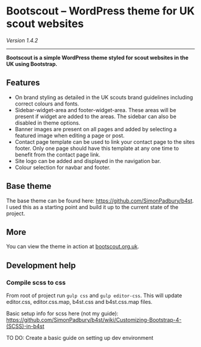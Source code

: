 # Bootscout – WordPress theme for UK scout websites

*Version 1.4.2*

------------------

**Bootscout is a simple WordPress theme styled for scout websites in the UK using Bootstrap.**

## Features

* On brand styling as detailed in the UK scouts brand guidelines including correct colours and fonts.
* Sidebar-widget-area and footer-widget-area. These areas will be present if widget are added to the areas. The sidebar can also be disabled in theme options.
* Banner images are present on all pages and added by selecting a featured image when editing a page or post.
* Contact page template can be used to link your contact page to the sites footer. Only one page should have this template at any one time to benefit from the contact page link.
* Site logo can be added and displayed in the navigation bar.
* Colour selection for navbar and footer.


## Base theme
The base theme can be found here: https://github.com/SimonPadbury/b4st. I used this as a starting point and build it up to the current state of the project.

## More

You can view the theme in action at [bootscout.org.uk](http://www.bootscout.org.uk).

## Development help

### Compile scss to css

From root of project run `gulp css` and `gulp editor-css`. This will update editor.css, editor.css.map, b4st.css and b4st.css.map files.

Basic setup info for scss here (not my guide): https://github.com/SimonPadbury/b4st/wiki/Customizing-Bootstrap-4-(SCSS)-in-b4st

TO DO: Create a basic guide on setting up dev environment
